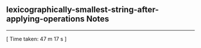 <h2>lexicographically-smallest-string-after-applying-operations Notes</h2><hr>[ Time taken: 47 m 17 s ]